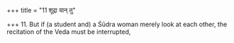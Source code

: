 +++
title = "11 शूद्रा यान् तु"

+++
11. But if (a student and) a Śūdra woman merely look at each other, the recitation of the Veda must be interrupted,
